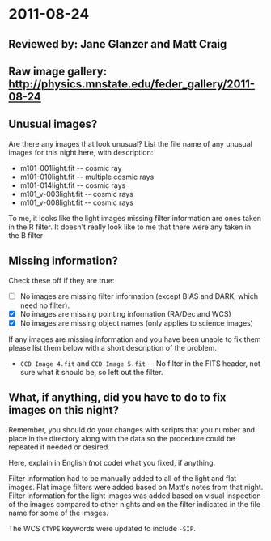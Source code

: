 # 2011-08-24

## Reviewed by:   Jane Glanzer and Matt Craig 

## Raw image gallery: http://physics.mnstate.edu/feder_gallery/2011-08-24

## Unusual images?

Are there any images that look unusual? List the file name of any unusual images for this night here, with description:

+ m101-001light.fit -- cosmic ray
+ m101-010light.fit -- multiple cosmic rays
+ m101-014light.fit -- cosmic rays
+ m101_v-003light.fit -- cosmic rays
+ m101_v-008light.fit -- cosmic rays

To me, it looks like the light images missing filter information are ones taken in the R filter. It doesn't really look like to me that
there were any taken in the B filter

## Missing information?

Check these off if they are true:

- [ ] No images are missing filter information (except BIAS and DARK, which need no filter).
- [x] No images are missing pointing information (RA/Dec and WCS)
- [x] No images are missing object names (only applies to science images)

If any images are missing information and you have been unable to fix them please list
them below with a short description of the problem.

+ `CCD Image 4.fit` and `CCD Image 5.fit` -- No filter in the FITS header, not sure what it should be, so left out the filter.

## What, if anything, did you have to do to fix images on this night?

Remember, you should do your changes with scripts that you number and place in the
directory along with the data so the procedure could be repeated if needed or
desired.

Here, explain in English (not code) what you fixed, if anything.

Filter information had to be manually added to all of the light and flat images. Flat image filters were added based on Matt's notes from that night. Filter information for the light images was added based on visual inspection of the images compared to other nights and on the filter indicated in the file name for some of the images.

The WCS `CTYPE` keywords were updated to include `-SIP`.
